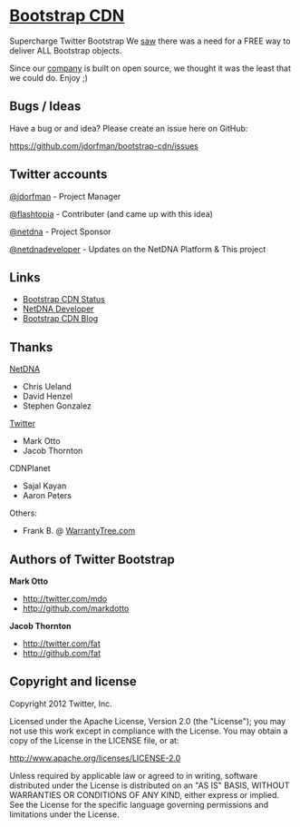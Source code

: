 [Bootstrap CDN](http://bootstrapcdn.com/?src=github-readme)
=================

Supercharge Twitter Bootstrap
We [saw](https://github.com/twitter/bootstrap/issues/1679#issuecomment-5861281) there was a need for a FREE way to deliver ALL Bootstrap objects. 

Since our [company](http://www.netdna.com/?src=github-readme) is built on open source, we thought it was the least that we could do. Enjoy ;)

Bugs / Ideas
-----------

Have a bug or and idea? Please create an issue here on GitHub:

https://github.com/jdorfman/bootstrap-cdn/issues

Twitter accounts
---------------

[@jdorfman](http://twitter.com/jdorfman) - Project Manager

[@flashtopia](http://twitter.com/flashtopia) - Contributer (and came up with this idea)

[@netdna](http://twitter.com/netdna) - Project Sponsor

[@netdnadeveloper](http://twitter.com/netdnadeveloper) - Updates on the NetDNA Platform & This project

Links
----

* [Bootstrap CDN Status](http://status.netdna.com)
* [NetDNA Developer](http://www.developer.netdna.com)
* [Bootstrap CDN Blog](http://blog.bootstrapcdn.com)


Thanks
-----

[NetDNA](http://www.netdna.com)
* Chris Ueland
* David Henzel
* Stephen Gonzalez

[Twitter](http://www.twitter.com)
* Mark Otto
* Jacob Thornton

CDNPlanet
* Sajal Kayan
* Aaron Peters

Others:
* Frank B. @ [WarrantyTree.com](http://WarrantyTree.com)

Authors of Twitter Bootstrap
-------

**Mark Otto**

+ http://twitter.com/mdo
+ http://github.com/markdotto

**Jacob Thornton**

+ http://twitter.com/fat
+ http://github.com/fat



Copyright and license
---------------------

Copyright 2012 Twitter, Inc.

Licensed under the Apache License, Version 2.0 (the "License");
you may not use this work except in compliance with the License.
You may obtain a copy of the License in the LICENSE file, or at:

   http://www.apache.org/licenses/LICENSE-2.0

Unless required by applicable law or agreed to in writing, software
distributed under the License is distributed on an "AS IS" BASIS,
WITHOUT WARRANTIES OR CONDITIONS OF ANY KIND, either express or implied.
See the License for the specific language governing permissions and
limitations under the License.

